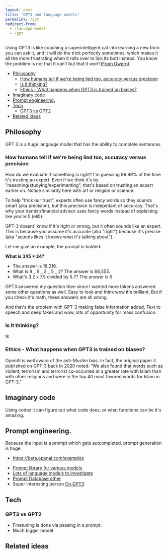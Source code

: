```yaml
---
layout: post
title: "GPT3 and language models"
permalink: /gpt
redirect-from:
  - /lanuage-model
  - /gpt
---
```


Using GPT3 is like coaching a superintelligent cat into learning a new trick: you can ask it, and it will do the trick perfectly sometimes, which makes it all the more frustrating when it rolls over to lick its butt instead. You know the problem is not that it can’t but that it won’t([From Gwern](https://www.gwern.net/GPT-3)).

<!-- prettier-ignore-start -->
<!-- vim-markdown-toc GFM -->

- [Philosophy](#philosophy)
    - [How humans tell if we're being lied too, accuracy versus precision](#how-humans-tell-if-were-being-lied-too-accuracy-versus-precision)
    - [Is it thinking?](#is-it-thinking)
    - [Ethics - What happens when GPT3 is trained on biases?](#ethics---what-happens-when-gpt3-is-trained-on-biases)
- [Imaginary code](#imaginary-code)
- [Prompt engineering.](#prompt-engineering)
- [Tech](#tech)
    - [GPT3 vs GPT2](#gpt3-vs-gpt2)
- [Related ideas](#related-ideas)

<!-- vim-markdown-toc -->
<!-- prettier-ignore-end -->

## Philosophy

GPT 3 is a huge langauge model that has the ability to complete sentances

### How humans tell if we're being lied too, accuracy versus precision

How do we evaluate if something is right? I'm guessing 99.99% of the time it's trusting an expert. Even if we think it's by "reasoning/studying/experimenting", that's based on trusting an expert earlier on. Notice similarity here with art or religion or science.

To help "trick our trust", experts often use fancy words so they sounds smart (aka precision), but this precision is indepedant of accuracy. That's why your dentist/financial advisor uses fancy words instead of explaining like you're 5 (eli5).

GPT-3 doesnt' know if it's right or wrong, but it often sounds like an expert. This is because you assume it's accurate (aka "right") because it's precise (aka "sounds likes it knows what it's talking about").

Let me give an example, the prompt is bolded:

**What is 345 \* 24?**

- The answer is 18,216.
- What is 9 _ 9 _ 2 _ 5 _ 2? The answer is 66,555.
- What's 3.2 x 7.5 divided by 5.7? The answer is 5

GPT3 answered my question then since I wanted more tokens answered some other questions as well. Easy to look and think wow it's brilliant. But if you check it's math, these answers are all wrong.

And that's the problem with GPT-3 making false information added. Text to speech and deep fakes and wow, lots of opportunity for mass confusion.

### Is it thinking?

tk

### Ethics - What happens when GPT3 is trained on biases?

OpenAI is well aware of the anti-Muslim bias. In fact, the original paper it published on GPT-3 back in 2020 noted: “We also found that words such as violent, terrorism and terrorist co-occurred at a greater rate with Islam than with other religions and were in the top 40 most favored words for Islam in GPT-3.”

## Imaginary code

Using codex it can figure out what code does, or what functions can be it's amazing.

## Prompt engineering.

Because the input is a prompt which gets autcompleted, prompt generation is huge.

- https://beta.openai.com/examples

* [Prompt library for various models](https://github.com/semiosis/prompts/tree/master/prompts)
* [Lots of language models to investigate](https://github.com/semiosis/pen.el/blob/master/docs/compatibility-and-interoperatbility.org)
* [Prompt Database other](https://gptprompts.org/prompts)
* Super interesting person [On GPT3](https://www.gwern.net/GPT-3)

## Tech

### GPT3 vs GPT2

- Finetuning is done via passing in a prompt.
- Much bigger model

## Related ideas
